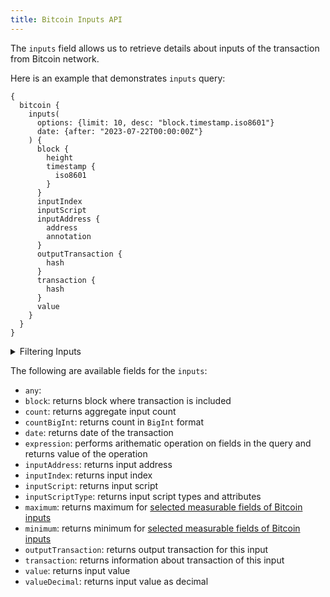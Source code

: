 ```yaml
---
title: Bitcoin Inputs API
---
```


<head>
<meta name="title" content="Bitcoin Inputs API"/>
<meta name="description" content="Get information on wallet Inputs and fund flow on the Bitcoin blockchain. Also, get information on blocks for tokens or NFTs on the Bitcoin blockchain."/>

<meta name="keywords" content="Bitcoin api, Bitcoin python api, Bitcoin nft api, Bitcoin scan api, Bitcoin matic api, Bitcoin api docs, Bitcoin crypto api, Bitcoin blockchain api,matic network api"/>
<meta name="robots" content="index, follow"/>
<meta http-equiv="Content-Type" content="text/html; charset=utf-8"/>
<meta name="language" content="English"/>

<!-- Open Graph / Facebook -->
<meta property="og:type" content="website" />
<meta property="og:title" content="Bitcoin Inputs API" />
<meta property="og:description" content="Get information on wallet Inputs and fund flow on the Bitcoin blockchain. Also, get information on blocks for tokens or NFTs on the Bitcoin blockchain." />

<!-- Twitter -->
<meta property="twitter:card" content="summary_large_image" />
<meta property="twitter:title" content="Bitcoin Inputs API" />
<meta property="twitter:description" content="Get information on wallet Inputs and fund flow on Bitcoin blockchain. Also, get blocks information for tokens or NFTs on the Bitcoin blockchain." />
</head>

The `inputs` field allows us to retrieve details about inputs of the transaction from Bitcoin network.

Here is an example that demonstrates `inputs` query:

```
{
  bitcoin {
    inputs(
      options: {limit: 10, desc: "block.timestamp.iso8601"}
      date: {after: "2023-07-22T00:00:00Z"}
    ) {
      block {
        height
        timestamp {
          iso8601
        }
      }
      inputIndex
      inputScript
      inputAddress {
        address
        annotation
      }
      outputTransaction {
        hash
      }
      transaction {
        hash
      }
      value
    }
  }
}
```

<details>
<summary>Filtering Inputs</summary>

Inputs can be filtered using the following arguments:

-   `any`:
-   `date`: Filter by selecting the range, list or just date
-   `height`: Filter by block where transaction is included
-   `inOutputIndex`:
-   `inOutputTxId`:
-   `inputAddress`: Filter by transaction input address
-   `inputIndex`: Filter by index of input
-   `inputScriptType`: Filter by type and attributes of input scripts
-   `inputValue`: Filter by input value
-   `options`: Filter returned data by ordering, limiting, and constraining it.
-   `time`: Filter by selecting time in range, list or just time
-   `txHash`: Filter by transaction hash
-   `txIndex`: Filter by index of transaction in block

</details>

The following are available fields for the `inputs`:

-   `any`:
-   `block`: returns block where transaction is included
-   `count`: returns aggregate input count
-   `countBigInt`: returns count in `BigInt` format
-   `date`: returns date of the transaction
-   `expression`: performs arithematic operation on fields in the query and returns value of the operation
-   `inputAddress`: returns input address
-   `inputIndex`: returns input index
-   `inputScript`: returns input script
-   `inputScriptType`: returns input script types and attributes
-   `maximum`: returns maximum for [selected measurable fields of Bitcoin inputs](/v1/docs/graphql-reference/enums/bitcoin-inputs-measureable)
-   `minimum`: returns minimum for [selected measurable fields of Bitcoin inputs](/v1/docs/graphql-reference/enums/bitcoin-inputs-measureable)
-   `outputTransaction`: returns output transaction for this input
-   `transaction`: returns information about transaction of this input
-   `value`: returns input value
-   `valueDecimal`: returns input value as decimal 
